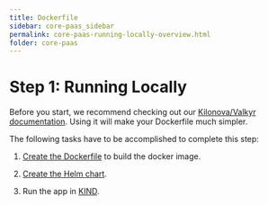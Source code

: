 ```yaml
---
title: Dockerfile
sidebar: core-paas_sidebar
permalink: core-paas-running-locally-overview.html
folder: core-paas
---
```


# Step 1: Running Locally

Before you start, we recommend checking out our [Kilonova/Valkyr documentation](https://kilonova.kbuild.msap.io/valkyr/started.html). Using it will make your Dockerfile much simpler.

The following tasks have to be accomplished to complete this step:

1. [Create the Dockerfile](../getting-started/dockerfile.md) to build the docker image.

1. [Create the Helm chart](helm.md).

1. Run the app in [KIND](run-in-kind.md).
